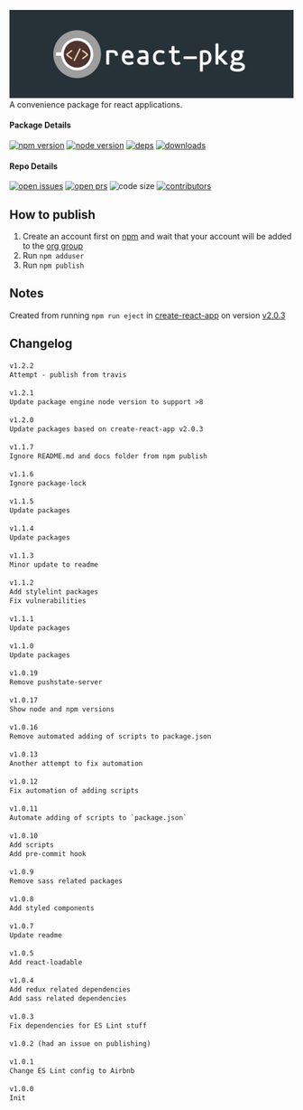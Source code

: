 ![react-pkg logo](https://raw.githubusercontent.com/codesandcoffees/react-pkg/master/docs/logo.jpg)
A convenience package for react applications.

#### Package Details

[![npm version][npm-img]][npm-url]
[![node version][node-img]][node-url]
[![deps][deps-img]][deps-url]
[![downloads][downloads-img]][downloads-url]

#### Repo Details

[![open issues][issues-img]][issues-url]
[![open prs][pr-img]][pr-url]
![code size][code-size-img]
[![contributors][contributor-img]][contributor-url]

## How to publish

1. Create an account first on [npm](https://www.npmjs.com/) and wait that your account will be added to the [org group](https://www.npmjs.com/org/codes-and-coffees)
2. Run `npm adduser`
3. Run `npm publish`

## Notes

Created from running `npm run eject` in [create-react-app](https://github.com/facebook/create-react-app) on version [v2.0.3](https://github.com/facebook/create-react-app/releases/tag/v2.0.3)

## Changelog
```
v1.2.2
Attempt - publish from travis

v1.2.1
Update package engine node version to support >8

v1.2.0
Update packages based on create-react-app v2.0.3

v1.1.7
Ignore README.md and docs folder from npm publish

v1.1.6
Ignore package-lock

v1.1.5
Update packages

v1.1.4
Update packages

v1.1.3
Minor update to readme

v1.1.2
Add stylelint packages
Fix vulnerabilities

v1.1.1
Update packages

v1.1.0
Update packages

v1.0.19
Remove pushstate-server

v1.0.17
Show node and npm versions

v1.0.16
Remove automated adding of scripts to package.json

v1.0.13
Another attempt to fix automation

v1.0.12
Fix automation of adding scripts

v1.0.11
Automate adding of scripts to `package.json`

v1.0.10
Add scripts
Add pre-commit hook

v1.0.9
Remove sass related packages

v1.0.8
Add styled components

v1.0.7
Update readme

v1.0.5
Add react-loadable

v1.0.4
Add redux related dependencies
Add sass related dependencies

v1.0.3
Fix dependencies for ES Lint stuff

v1.0.2 (had an issue on publishing)

v1.0.1
Change ES Lint config to Airbnb

v1.0.0
Init
```

[contributor-img]: https://img.shields.io/github/contributors/codesandcoffees/react-pkg.svg?style=flat-square&maxAge=86400
[contributor-url]: https://github.com/codesandcoffees/react-pkg/graphs/contributors
[deps-img]: https://img.shields.io/david/codesandcoffees/react-pkg.svg?style=flat-square&maxAge=86400
[deps-url]: https://david-dm.org/codesandcoffees/react-pkg
[downloads-img]: https://img.shields.io/npm/dm/@codes-and-coffees/react-pkg.svg?style=flat-square&maxAge=86400
[downloads-url]: https://npmcharts.com/compare/@codes-and-coffees/react-pkg?minimal=true
[issues-img]: https://img.shields.io/github/issues/codesandcoffees/react-pkg.svg?style=flat-square&maxAge=86400
[issues-url]: https://github.com/codesandcoffees/react-pkg/issues
[node-img]: https://img.shields.io/node/v/@codes-and-coffees/react-pkg.svg?style=flat-square&maxAge=86400
[node-url]: https://nodejs.org/en/
[npm-img]: https://img.shields.io/npm/v/@codes-and-coffees/react-pkg.svg?style=flat-square&maxAge=86400
[npm-url]: https://www.npmjs.com/package/@codes-and-coffees/react-pkg
[pr-img]: https://img.shields.io/github/issues-pr/codesandcoffees/react-pkg.svg?style=flat-square&maxAge=86400
[pr-url]: https://github.com/codesandcoffees/react-pkg/pulls
[code-size-img]: https://img.shields.io/github/languages/code-size/codesandcoffees/react-pkg.svg?style=flat-square&maxAge=86400
